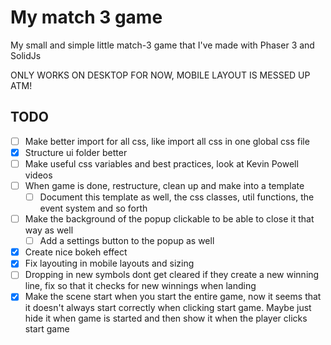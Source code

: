 # My match 3 game

My small and simple little match-3 game that I've made with Phaser 3 and SolidJs

ONLY WORKS ON DESKTOP FOR NOW, MOBILE LAYOUT IS MESSED UP ATM!

## TODO

-   [ ] Make better import for all css, like import all css in one global css file
-   [X] Structure ui folder better
-   [ ] Make useful css variables and best practices, look at Kevin Powell videos
-   [ ] When game is done, restructure, clean up and make into a template
    -   [ ] Document this template as well, the css classes, util functions, the event system and so forth
-   [ ] Make the background of the popup clickable to be able to close it that way as well
    -   [ ] Add a settings button to the popup as well
-   [X] Create nice bokeh effect
-   [X] Fix layouting in mobile layouts and sizing
-   [ ] Dropping in new symbols dont get cleared if they create a new winning line, fix so that it checks for new winnings when landing
-   [X] Make the scene start when you start the entire game, now it seems that it doesn't always start correctly when clicking start game. Maybe just hide it when game is started and then show it when the player clicks start game
